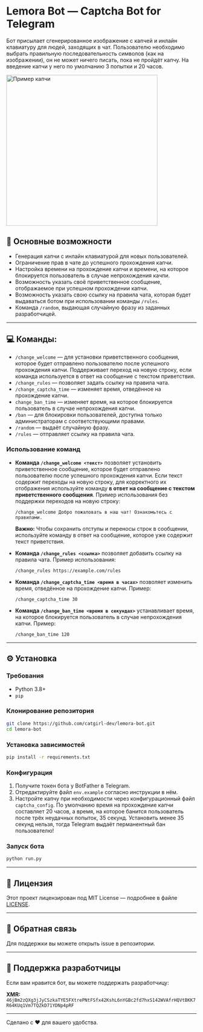# Lemora Bot — Captcha Bot for Telegram

Бот присылает сгенерированное изображение с капчей и инлайн клавиатуру для людей, заходящих в чат. Пользователю необходимо выбрать правильную последовательность символов (как на изображении), он не может ничего писать, пока не пройдёт капчу. На введение капчи у него по умолчанию 3 попытки и 20 часов.

<img src="https://github.com/user-attachments/assets/76fe8ccd-bcc9-46ca-bf9e-ed1dae179077" 
     width="400" 
     alt="Пример капчи">


## 📖 Основные возможности

- Генерация капчи с инлайн клавиатурой для новых пользователей.
- Ограничение прав в чате до успешного прохождения капчи.
- Настройка времени на прохождение капчи и времени, на которое блокируется пользователь в случае непрохождения качпи.
- Возможность указать своё приветственное сообщение, отображаемое при успешном прохождении капчи.
- Возможность указать свою ссылку на правила чата, которая будет выдаваться ботом при использовании команды `/rules`.
- Команда `/random`, выдающая случайную фразу из заданных разработчицей.

---

## 💻 Команды:
  - `/change_welcome` — для установки приветственного сообщения, которое будет отправлено пользователю после успешного прохождения капчи. Поддерживает переход на новую строку, если команда используется в ответ на сообщение с текстом приветствия.
  - `/change_rules` — позволяет задать ссылку на правила чата.
  - `/change_captcha_time` — изменяет время, отведённое на прохождение капчи.
  - `change_ban_time` — изменяет время, на которое блокируется пользователь в случае непрохождения капчи.
- `/ban` — для блокировки пользователей, доступна только администраторам с соответствующими правами.
- `/random` — выдаёт случайную фразу.
- `/rules` — отправляет ссылку на правила чата.

### Использование команд

- **Команда `/change_welcome <текст>`** позволяет установить приветственное сообщение, которое будет отправлено пользователю после успешного прохождения капчи. Если текст содержит переходы на новую строку, для корректного их отображения используйте команду **в ответ на сообщение с текстом приветственного сообщения**. Пример использования без поддержки переходов на новую строку:
  ```
  /change_welcome Добро пожаловать в наш чат! Ознакомьтесь с правилами.
  ```
  **Важно:** Чтобы сохранить отступы и переносы строк в сообщении, используйте команду в ответ на сообщение, которое уже содержит текст приветствия.

- **Команда `/change_rules <ссылка>`** позволяет добавить ссылку на правила чата. Пример использования:
  ```
  /change_rules https://example.com/rules
  ```
  
- **Команда `/change_captcha_time <время в часах>`** позволяет изменить время, отведённое на прохождение капчи. Пример:
  ```
  /change_captcha_time 30
  ```
- **Команда `/change_ban_time <время в секундах>`** устанавливает время, на которое блокируется пользователь в случае непрохождения капчи. Пример:
  ```
  /change_ban_time 120
  ```
---

## ⚙️ Установка

### Требования

- Python 3.8+
- `pip`

### Клонирование репозитория

```sh
git clone https://github.com/catgirl-dev/lemora-bot.git
cd lemora-bot
```

### Установка зависимостей

```sh
pip install -r requirements.txt
```

### Конфигурация

1. Получите токен бота у BotFather в Telegram.
2. Отредактируйте файл `env.example` согласно инструкции в нём.
3. Настройте капчу при необходимости через конфигурационный файл `captcha_config`. По умолчанию время на прохождение капчи составляет 20 часов, а время, на которое банится пользователь после трёх неудачных попыток, 35 секунд. Установить менее 35 секунд нельзя, тогда Telegram выдаёт перманентный бан пользователю!

### Запуск бота

```sh
python run.py
```

---

## 📃 Лицензия

Этот проект лицензирован под MIT License — подробнее в файле [LICENSE](LICENSE).

---

## 📩 Обратная связь

Для поддержки вы можете открыть issue в репозитории.

---

## 💖 Поддержка разработчицы

Если вам нравится бот, вы можете поддержать разработчицу:

**XMR:**  
`46jBm2zQXg3jJyCSzkaTYE5FXtrePNtFSfx42KshL6nYGBc2fd7hxS142WVAfrHQVtBKK7R64KUq1Vm7TQZkD71YDNp4pRF`

---

Сделано с ❤️ для вашего удобства.

